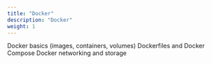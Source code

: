 ```yaml
---
title: "Docker"
description: "Docker"
weight: 1
---
```


Docker basics (images, containers, volumes)
Dockerfiles and Docker Compose
Docker networking and storage